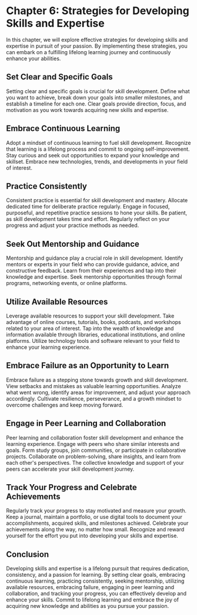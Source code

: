 Chapter 6: Strategies for Developing Skills and Expertise
=========================================================

In this chapter, we will explore effective strategies for developing skills and expertise in pursuit of your passion. By implementing these strategies, you can embark on a fulfilling lifelong learning journey and continuously enhance your abilities.

Set Clear and Specific Goals
----------------------------

Setting clear and specific goals is crucial for skill development. Define what you want to achieve, break down your goals into smaller milestones, and establish a timeline for each one. Clear goals provide direction, focus, and motivation as you work towards acquiring new skills and expertise.

Embrace Continuous Learning
---------------------------

Adopt a mindset of continuous learning to fuel skill development. Recognize that learning is a lifelong process and commit to ongoing self-improvement. Stay curious and seek out opportunities to expand your knowledge and skillset. Embrace new technologies, trends, and developments in your field of interest.

Practice Consistently
---------------------

Consistent practice is essential for skill development and mastery. Allocate dedicated time for deliberate practice regularly. Engage in focused, purposeful, and repetitive practice sessions to hone your skills. Be patient, as skill development takes time and effort. Regularly reflect on your progress and adjust your practice methods as needed.

Seek Out Mentorship and Guidance
--------------------------------

Mentorship and guidance play a crucial role in skill development. Identify mentors or experts in your field who can provide guidance, advice, and constructive feedback. Learn from their experiences and tap into their knowledge and expertise. Seek mentorship opportunities through formal programs, networking events, or online platforms.

Utilize Available Resources
---------------------------

Leverage available resources to support your skill development. Take advantage of online courses, tutorials, books, podcasts, and workshops related to your area of interest. Tap into the wealth of knowledge and information available through libraries, educational institutions, and online platforms. Utilize technology tools and software relevant to your field to enhance your learning experience.

Embrace Failure as an Opportunity to Learn
------------------------------------------

Embrace failure as a stepping stone towards growth and skill development. View setbacks and mistakes as valuable learning opportunities. Analyze what went wrong, identify areas for improvement, and adjust your approach accordingly. Cultivate resilience, perseverance, and a growth mindset to overcome challenges and keep moving forward.

Engage in Peer Learning and Collaboration
-----------------------------------------

Peer learning and collaboration foster skill development and enhance the learning experience. Engage with peers who share similar interests and goals. Form study groups, join communities, or participate in collaborative projects. Collaborate on problem-solving, share insights, and learn from each other's perspectives. The collective knowledge and support of your peers can accelerate your skill development journey.

Track Your Progress and Celebrate Achievements
----------------------------------------------

Regularly track your progress to stay motivated and measure your growth. Keep a journal, maintain a portfolio, or use digital tools to document your accomplishments, acquired skills, and milestones achieved. Celebrate your achievements along the way, no matter how small. Recognize and reward yourself for the effort you put into developing your skills and expertise.

Conclusion
----------

Developing skills and expertise is a lifelong pursuit that requires dedication, consistency, and a passion for learning. By setting clear goals, embracing continuous learning, practicing consistently, seeking mentorship, utilizing available resources, embracing failure, engaging in peer learning and collaboration, and tracking your progress, you can effectively develop and enhance your skills. Commit to lifelong learning and embrace the joy of acquiring new knowledge and abilities as you pursue your passion.
